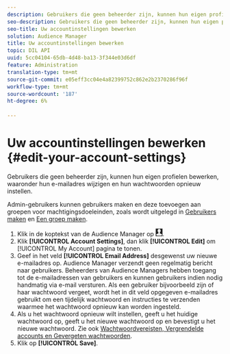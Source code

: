 ```yaml
---
description: Gebruikers die geen beheerder zijn, kunnen hun eigen profielen bewerken, waaronder hun e-mailadres wijzigen en hun wachtwoorden opnieuw instellen.
seo-description: Gebruikers die geen beheerder zijn, kunnen hun eigen profielen bewerken, waaronder hun e-mailadres wijzigen en hun wachtwoorden opnieuw instellen.
seo-title: Uw accountinstellingen bewerken
solution: Audience Manager
title: Uw accountinstellingen bewerken
topic: DIL API
uuid: 5cc04104-65db-4d48-ba13-3f344e03d6df
feature: Administration
translation-type: tm+mt
source-git-commit: e05eff3cc04e4a82399752c862e2b2370286f96f
workflow-type: tm+mt
source-wordcount: '187'
ht-degree: 6%

---
```



# Uw accountinstellingen bewerken {#edit-your-account-settings}

Gebruikers die geen beheerder zijn, kunnen hun eigen profielen bewerken, waaronder hun e-mailadres wijzigen en hun wachtwoorden opnieuw instellen.

<!-- t_edit_account_settings.xml -->

Admin-gebruikers kunnen gebruikers maken en deze toevoegen aan groepen voor machtigingsdoeleinden, zoals wordt uitgelegd in [Gebruikers maken](../../features/administration/administration-overview.md#create-users) en [Een groep maken](../../features/administration/administration-overview.md#create-group).

1. Klik in de koptekst van de Audience Manager op ![](assets/icon_profile.png).
1. Klik **[!UICONTROL Account Settings]**, dan klik **[!UICONTROL Edit]** om [!UICONTROL My Account] pagina te tonen.
1. Geef in het veld **[!UICONTROL Email Address]** desgewenst uw nieuwe e-mailadres op. Audience Manager verzendt geen regelmatig bericht naar gebruikers. Beheerders van Audience Managers hebben toegang tot de e-mailadressen van gebruikers en kunnen gebruikers indien nodig handmatig via e-mail versturen. Als een gebruiker bijvoorbeeld zijn of haar wachtwoord vergeet, wordt het in dit veld opgegeven e-mailadres gebruikt om een tijdelijk wachtwoord en instructies te verzenden waarmee het wachtwoord opnieuw kan worden ingesteld.
1. Als u het wachtwoord opnieuw wilt instellen, geeft u het huidige wachtwoord op, geeft u het nieuwe wachtwoord op en bevestigt u het nieuwe wachtwoord.
Zie ook [Wachtwoordvereisten, Vergrendelde accounts en Gevergeten wachtwoorden](../../reference/password-requirements.md).
1. Klik op **[!UICONTROL Save]**.
